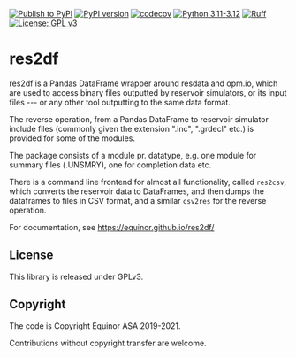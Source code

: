 [![Publish to PyPI](https://github.com/equinor/res2df/actions/workflows/publish.yml/badge.svg)](https://github.com/equinor/res2df/actions/workflows/publish.yml)
[![PyPI version](https://img.shields.io/pypi/v/res2df.svg)](https://pypi.org/project/res2df/)
[![codecov](https://codecov.io/gh/equinor/res2df/graph/badge.svg?token=3sZBGGu5VG)](https://codecov.io/gh/equinor/res2df)
[![Python 3.11-3.12](https://img.shields.io/badge/python-3.11%20|%203.12-blue.svg)](https://www.python.org)
[![Ruff](https://img.shields.io/endpoint?url=https://raw.githubusercontent.com/astral-sh/ruff/main/assets/badge/v2.json)](https://github.com/astral-sh/ruff)
[![License: GPL v3](https://img.shields.io/badge/License-GPLv3-blue.svg)](https://www.gnu.org/licenses/gpl-3.0)

# res2df

res2df is a Pandas DataFrame wrapper around resdata and opm.io, which
are used to access binary files outputted by reservoir simulators,
or its input files --- or any other tool outputting to the same data format.

The reverse operation, from a Pandas DataFrame to reservoir simulator include files
(commonly given the extension ".inc", ".grdecl" etc.) is provided for some of the
modules.

The package consists of a module pr. datatype, e.g. one module for summary
files (.UNSMRY), one for completion data etc.

There is a command line frontend for almost all functionality, called
`res2csv`, which converts the reservoir data to DataFrames, and then dumps
the dataframes to files in CSV format, and a similar `csv2res` for the
reverse operation.

For documentation, see <https://equinor.github.io/res2df/>

## License

This library is released under GPLv3.

## Copyright

The code is Copyright Equinor ASA 2019-2021.

Contributions without copyright transfer are welcome.
